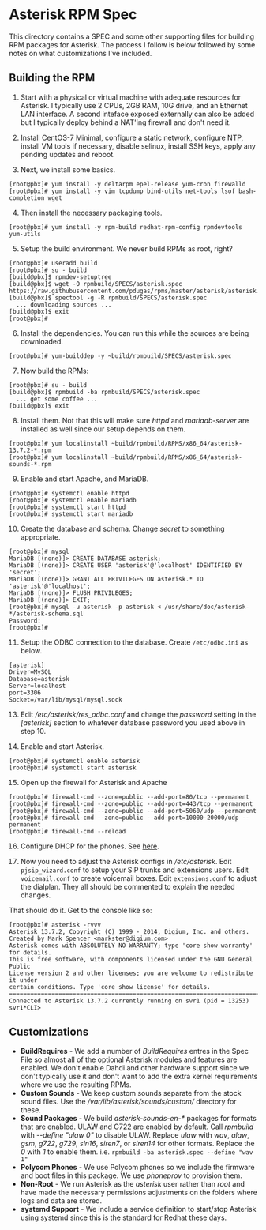 # Asterisk RPM Spec

This directory contains a SPEC and some other supporting files for building RPM
packages for Asterisk.  The process I follow is below followed by some notes on
what customizations I've included.

## Building the RPM

1.  Start with a physical or virtual machine with adequate resources for Asterisk.
    I typically use 2 CPUs, 2GB RAM, 10G drive, and an Ethernet LAN interface.  A
    second inteface exposed externally can also be added but I typically deploy
    behind a NAT'ing firewall and don't need it.

2.  Install CentOS-7 Minimal, configure a static network, configure NTP, install VM
    tools if necessary, disable selinux, install SSH keys, apply any pending
    updates and reboot.

3.  Next, we install some basics.
```
[root@pbx]# yum install -y deltarpm epel-release yum-cron firewalld
[root@pbx]# yum install -y vim tcpdump bind-utils net-tools lsof bash-completion wget
```

4.  Then install the necessary packaging tools.
```
[root@pbx]# yum install -y rpm-build redhat-rpm-config rpmdevtools yum-utils
```

5.  Setup the build environment.  We never build RPMs as root, right?
```
[root@pbx]# useradd build
[root@pbx]# su - build
[build@pbx]$ rpmdev-setuptree
[build@pbx]$ wget -O rpmbuild/SPECS/asterisk.spec https://raw.githubusercontent.com/pdugas/rpms/master/asterisk/asterisk.spec
[build@pbx]$ spectool -g -R rpmbuild/SPECS/asterisk.spec
  ... downloading sources ...
[build@pbx]$ exit
[root@pbx]#
```

6.  Install the dependencies.  You can run this while the sources are being downloaded.
```
[root@pbx]# yum-builddep -y ~build/rpmbuild/SPECS/asterisk.spec 
```

7.  Now build the RPMs:
```
[root@pbx]# su - build
[build@pbx]$ rpmbuild -ba rpmbuild/SPECS/asterisk.spec
  ... get some coffee ...
[build@pbx]$ exit
```

8.  Install them.  Not that this will make sure _httpd_ and _mariadb-server_ are
    installed as well since our setup depends on them.
```
[root@pbx]# yum localinstall ~build/rpmbuild/RPMS/x86_64/asterisk-13.7.2-*.rpm
[root@pbx]# yum localinstall ~build/rpmbuild/RPMS/x86_64/asterisk-sounds-*.rpm
```

9.  Enable and start Apache, and MariaDB.
```
[root@pbx]# systemctl enable httpd
[root@pbx]# systemctl enable mariadb
[root@pbx]# systemctl start httpd
[root@pbx]# systemctl start mariadb
```

10. Create the database and schema.  Change _secret_ to something appropriate.
```
[root@pbx]# mysql 
MariaDB [(none)]> CREATE DATABASE asterisk;
MariaDB [(none)]> CREATE USER 'asterisk'@'localhost' IDENTIFIED BY 'secret';
MariaDB [(none)]> GRANT ALL PRIVILEGES ON asterisk.* TO 'asterisk'@'localhost';
MariaDB [(none)]> FLUSH PRIVILEGES;
MariaDB [(none)]> EXIT;
[root@pbx]# mysql -u asterisk -p asterisk < /usr/share/doc/asterisk-*/asterisk-schema.sql
Password: 
[root@pbx]# 
```

11. Setup the ODBC connection to the database.  Create ```/etc/odbc.ini``` as below.
```
[asterisk]
Driver=MySQL
Database=asterisk
Server=localhost
port=3306
Socket=/var/lib/mysql/mysql.sock
```

13. Edit _/etc/asterisk/res_odbc.conf_ and change the _password_ setting in the
_[asterisk]_ section to whatever database password you used above in step 10.

14. Enable and start Asterisk.
```
[root@pbx]# systemctl enable asterisk
[root@pbx]# systemctl start asterisk
```

15. Open up the firewall for Asterisk and Apache
```
[root@pbx]# firewall-cmd --zone=public --add-port=80/tcp --permanent 
[root@pbx]# firewall-cmd --zone=public --add-port=443/tcp --permanent 
[root@pbx]# firewall-cmd --zone=public --add-port=5060/udp --permanent 
[root@pbx]# firewall-cmd --zone=public --add-port=10000-20000/udp --permanent 
[root@pbx]# firewall-cmd --reload
```

16. Configure DHCP for the phones.  See [here](DHCP.md).

17. Now you need to adjust the Asterisk configs in _/etc/asterisk_.  Edit
```pjsip_wizard.conf``` to setup your SIP trunks and extensions users.  Edit
```voicemail.conf``` to create voicemail boxes.  Edit ```extensions.conf```
to adjust the dialplan.  They all should be commented to explain the needed
changes.

That should do it.  Get to the console like so:
```
[root@pbx]# asterisk -rvvv
Asterisk 13.7.2, Copyright (C) 1999 - 2014, Digium, Inc. and others.
Created by Mark Spencer <markster@digium.com>
Asterisk comes with ABSOLUTELY NO WARRANTY; type 'core show warranty' for details.
This is free software, with components licensed under the GNU General Public
License version 2 and other licenses; you are welcome to redistribute it under
certain conditions. Type 'core show license' for details.
=========================================================================
Connected to Asterisk 13.7.2 currently running on svr1 (pid = 13253)
svr1*CLI> 
```

## Customizations

* __BuildRequires__ - We add a number of _BuildRequires_ entres in the Spec
  File so almost all of the optional Asterisk modules and features are 
  enabled.  We don't enable Dahdi and other hardware support since we don't
  typically use it and don't want to add the extra kernel requirements where
  we use the resulting RPMs.
* __Custom Sounds__ - We keep custom sounds separate from the stock sound
  files.  Use the _/var/lib/asterisk/sounds/custom/_ directory for these.
* __Sound Packages__ - We build _asterisk-sounds-en-*_ packages for formats
  that are enabled.  ULAW and G722 are enabled by default.  Call _rpmbuild_
  with _--define "ulaw 0"_ to disable ULAW.  Replace _ulaw_ with _wav_, _alaw_,
  _gsm_, _g722_, _g729_, _sln16_, _siren7_, or _siren14_ for other formats.
  Replace the _0_ with _1_ to enable them. i.e. ```rpmbuild -ba asterisk.spec --define "wav 1"```
* __Polycom Phones__ - We use Polycom phones so we include the firmware and
  boot files in this package.  We use _phoneprov_ to provision them.
* __Non-Root__ - We run Asterisk as the _asterisk_ user rather than _root_
  and have made the necessary permissions adjustments on the folders where
  logs and data are stored.
* __systemd Support__ - We include a service definition to start/stop Asterisk
  using systemd since this is the standard for Redhat these days.


